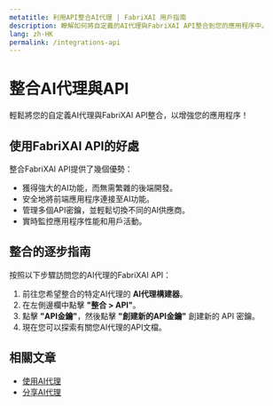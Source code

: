 ```yaml
---
metatitle: 利用API整合AI代理 | FabriXAI 用戶指南
description: 瞭解如何將自定義的AI代理與FabriXAI API整合到您的應用程序中。
lang: zh-HK
permalink: /integrations-api
---
```


# 整合AI代理與API

輕鬆將您的自定義AI代理與FabriXAI API整合，以增強您的應用程序！

## 使用FabriXAI API的好處

整合FabriXAI API提供了幾個優勢：
- 獲得強大的AI功能，而無需繁雜的後端開發。
- 安全地將前端應用程序連接至AI功能。
- 管理多個API密鑰，並輕鬆切換不同的AI供應商。
- 實時監控應用程序性能和用戶活動。

## 整合的逐步指南

按照以下步驟訪問您的AI代理的FabriXAI API：

1. 前往您希望整合的特定AI代理的 **AI代理構建器**。
2. 在左側邊欄中點擊 **"整合 > API"**。
3. 點擊 **"API金鑰"**，然後點擊 **"創建新的API金鑰"** 創建新的 API 密鑰。
4. 現在您可以探索有關您AI代理的API文檔。

## 相關文章
- [使用AI代理](/zh-hk/use-ai-agent)
- [分享AI代理](/zh-hk/share-ai-agent/)